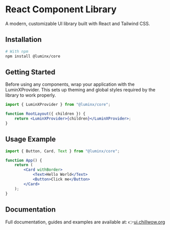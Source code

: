 # React Component Library

A modern, customizable UI library built with React and Tailwind CSS.

## Installation

```bash
# With npm
npm install @luminx/core
```

## Getting Started

Before using any components, wrap your application with the LuminXProvider. This sets up theming and global styles required by the library to work properly.

```jsx
import { LuminXProvider } from "@luminx/core";

function RootLayout({ children }) {
    return <LuminXProvider>{children}</LuminXProvider>;
}
```

## Usage Example

```jsx
import { Button, Card, Text } from "@luminx/core";

function App() {
    return (
        <Card withBorder>
            <Text>Hello World</Text>
            <Button>Click me</Button>
        </Card>
    );
}
```

## Documentation

Full documentation, guides and examples are available at:
👉[ui.chillwow.org](https://ui.chillwow.org)
